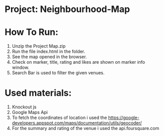 # Project: Neighbourhood-Map

# How To Run:
1. Unzip the Project Map.zip
2. Run the file index.html in the folder.
3. See the map opened in the browser.
4. Check on marker, title, rating and likes are shown on marker info window.
5. Search Bar is used to filter the given venues.

# Used materials:
1. Knockout js
2. Google Maps Api
3. To fetch the coordinates of location i used the https://google-developers.appspot.com/maps/documentation/utils/geocoder/
4. For the summary and rating of the venue i used the api.foursquare.com